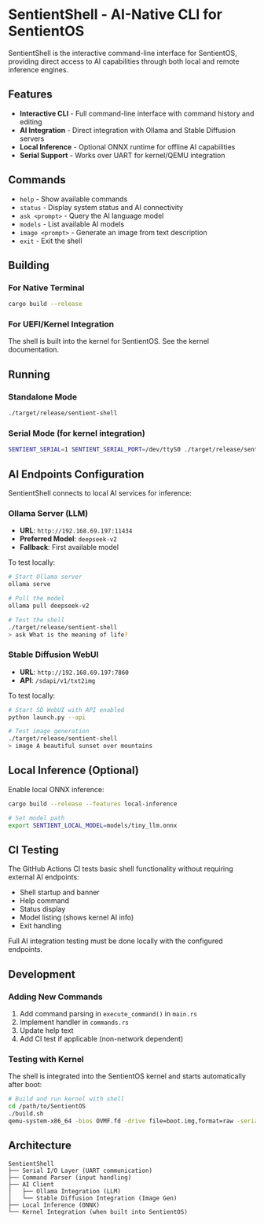 # SentientShell - AI-Native CLI for SentientOS

SentientShell is the interactive command-line interface for SentientOS, providing direct access to AI capabilities through both local and remote inference engines.

## Features

- **Interactive CLI** - Full command-line interface with command history and editing
- **AI Integration** - Direct integration with Ollama and Stable Diffusion servers
- **Local Inference** - Optional ONNX runtime for offline AI capabilities
- **Serial Support** - Works over UART for kernel/QEMU integration

## Commands

- `help` - Show available commands
- `status` - Display system status and AI connectivity
- `ask <prompt>` - Query the AI language model
- `models` - List available AI models
- `image <prompt>` - Generate an image from text description
- `exit` - Exit the shell

## Building

### For Native Terminal
```bash
cargo build --release
```

### For UEFI/Kernel Integration
The shell is built into the kernel for SentientOS. See the kernel documentation.

## Running

### Standalone Mode
```bash
./target/release/sentient-shell
```

### Serial Mode (for kernel integration)
```bash
SENTIENT_SERIAL=1 SENTIENT_SERIAL_PORT=/dev/ttyS0 ./target/release/sentient-shell
```

## AI Endpoints Configuration

SentientShell connects to local AI services for inference:

### Ollama Server (LLM)
- **URL**: `http://192.168.69.197:11434`
- **Preferred Model**: `deepseek-v2`
- **Fallback**: First available model

To test locally:
```bash
# Start Ollama server
ollama serve

# Pull the model
ollama pull deepseek-v2

# Test the shell
./target/release/sentient-shell
> ask What is the meaning of life?
```

### Stable Diffusion WebUI
- **URL**: `http://192.168.69.197:7860`
- **API**: `/sdapi/v1/txt2img`

To test locally:
```bash
# Start SD WebUI with API enabled
python launch.py --api

# Test image generation
./target/release/sentient-shell
> image A beautiful sunset over mountains
```

## Local Inference (Optional)

Enable local ONNX inference:
```bash
cargo build --release --features local-inference

# Set model path
export SENTIENT_LOCAL_MODEL=models/tiny_llm.onnx
```

## CI Testing

The GitHub Actions CI tests basic shell functionality without requiring external AI endpoints:
- Shell startup and banner
- Help command
- Status display
- Model listing (shows kernel AI info)
- Exit handling

Full AI integration testing must be done locally with the configured endpoints.

## Development

### Adding New Commands

1. Add command parsing in `execute_command()` in `main.rs`
2. Implement handler in `commands.rs`
3. Update help text
4. Add CI test if applicable (non-network dependent)

### Testing with Kernel

The shell is integrated into the SentientOS kernel and starts automatically after boot:
```bash
# Build and run kernel with shell
cd /path/to/SentientOS
./build.sh
qemu-system-x86_64 -bios OVMF.fd -drive file=boot.img,format=raw -serial stdio
```

## Architecture

```
SentientShell
├── Serial I/O Layer (UART communication)
├── Command Parser (input handling)
├── AI Client
│   ├── Ollama Integration (LLM)
│   └── Stable Diffusion Integration (Image Gen)
├── Local Inference (ONNX)
└── Kernel Integration (when built into SentientOS)
```